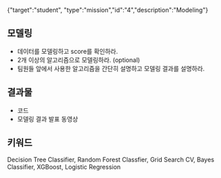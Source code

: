 {"target":"student", "type":"mission","id":"4","description":"Modeling"}
## 모델링 
* 데이터를 모델링하고 score를 확인하라.
* 2개 이상의 알고리즘으로 모델링하라. (optional)
* 팀원들 앞에서 사용한 알고리즘을 간단히 설명하고 모델링 결과를 설명하라.

## 결과물
* 코드
* 모델링 결과 발표 동영상

## 키워드
Decision Tree Classifier, Random Forest Classfier, Grid Search CV, Bayes Classifier, XGBoost, Logistic Regression
